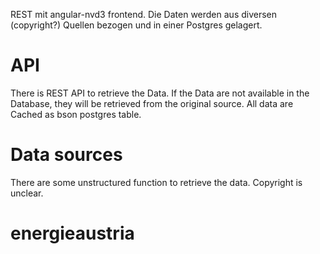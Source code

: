 REST mit angular-nvd3 frontend. 
Die Daten werden aus diversen (copyright?) Quellen bezogen und in einer Postgres gelagert. 

# API
There is REST API to retrieve the Data. 
If the Data are not available in the Database, they will be retrieved from the original source.
All data are Cached as bson postgres table.


# Data sources
There are some unstructured function to retrieve the data. Copyright is unclear.



# energieaustria
